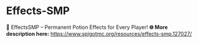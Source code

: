 # Effects-SMP
🌟 EffectsSMP – Permanent Potion Effects for Every Player!
**🌐 More description here:** https://www.spigotmc.org/resources/effects-smp.127027/

